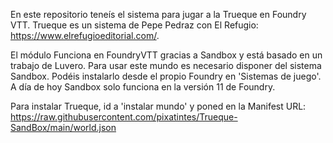 En este repositorio teneís el sistema para jugar a la Trueque en Foundry VTT. Trueque es un sistema de Pepe Pedraz con El Refugio: https://www.elrefugioeditorial.com/.


El módulo Funciona en FoundryVTT gracias a Sandbox y está basado en un trabajo de Luvero. 
Para usar este mundo es necesario disponer del sistema Sandbox. Podéis instalarlo desde el propio Foundry en 'Sistemas de juego'. A día de hoy Sandbox solo funciona en la versión 11 de Foundry.

Para instalar Trueque, id a 'instalar mundo' y poned en la Manifest URL: https://raw.githubusercontent.com/pixatintes/Trueque-SandBox/main/world.json
